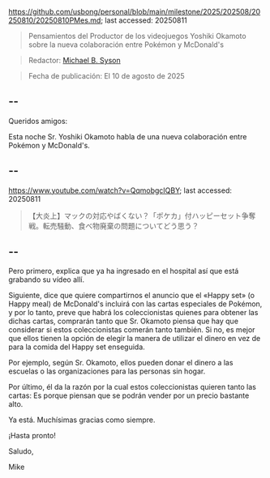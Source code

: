 https://github.com/usbong/personal/blob/main/milestone/2025/202508/20250810/20250810PMes.md; last accessed: 20250811

> Pensamientos del Productor de los videojuegos Yoshiki Okamoto sobre la nueva colaboración entre Pokémon y McDonald's

> Redactor: [Michael B. Syson](https://www.linkedin.com/in/michaelsyson/)

> Fecha de publicación: El 10 de agosto de 2025

## --

Queridos amigos:

Esta noche Sr. Yoshiki Okamoto habla de una nueva colaboración entre Pokémon y McDonald's.

## --

https://www.youtube.com/watch?v=QqmobgcIQBY; last accessed: 20250811

> 【大炎上】マックの対応やばくない？「ポケカ」付ハッピーセット争奪戦。転売騒動、食べ物廃棄の問題についてどう思う？

## --

Pero primero, explica que ya ha ingresado en el hospital así que está grabando su vídeo allí.

Siguiente, dice que quiere compartirnos el anuncio que el «Happy set» (o Happy meal) de McDonald's incluirá con las cartas especiales de Pokémon, y por lo tanto, preve que habrá los coleccionistas quienes para obtener las dichas cartas, comprarán tanto que Sr. Okamoto piensa que hay que considerar si estos coleccionistas comerán tanto también. Si no, es mejor que ellos tienen la opción de elegir la manera de utilizar el dinero en vez de para la comida del Happy set enseguida. 

Por ejemplo, según Sr. Okamoto, ellos pueden donar el dinero a las escuelas o las organizaciones para las personas sin hogar. 

Por último, él da la razón por la cual estos coleccionistas quieren tanto las cartas: Es porque piensan que se podrán vender por un precio bastante alto.

Ya está. Muchísimas gracias como siempre.

¡Hasta pronto!

Saludo,

Mike